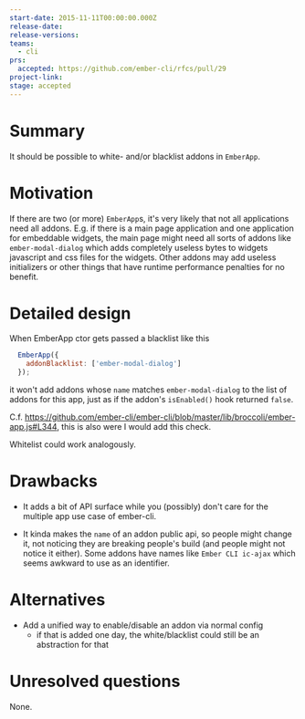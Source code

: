 ```yaml
---
start-date: 2015-11-11T00:00:00.000Z
release-date:
release-versions: 
teams: 
  - cli
prs:
  accepted: https://github.com/ember-cli/rfcs/pull/29
project-link: 
stage: accepted
---
```


# Summary

It should be possible to white- and/or blacklist addons in `EmberApp`.

# Motivation

If there are two (or more) `EmberApp`s, it's very likely that not all applications need all addons.
E.g. if there is a main page application and one application for embeddable widgets, the main page might need all sorts of addons like `ember-modal-dialog` which adds completely useless bytes to widgets javascript and css files for the widgets. Other addons may add useless initializers or other things that have runtime performance penalties for no benefit.

# Detailed design

When EmberApp ctor gets passed a blacklist like this

```javascript
  EmberApp({
    addonBlacklist: ['ember-modal-dialog']
  });
```

it won't add addons whose `name` matches `ember-modal-dialog` to the list of addons for this app, just as if the addon's `isEnabled()` hook returned `false`.

C.f. https://github.com/ember-cli/ember-cli/blob/master/lib/broccoli/ember-app.js#L344, this is also were I would add this check.

Whitelist could work analogously.

# Drawbacks

- It adds a bit of API surface while you (possibly) don't care for the multiple app use case of ember-cli.

- It kinda makes the `name` of an addon public api, so people might change it, not noticing they are breaking people's build (and people might not notice it either). Some addons have names like `Ember CLI ic-ajax` which seems awkward to use as an identifier.

# Alternatives

- Add a unified way to enable/disable an addon via normal config
    - if that is added one day, the white/blacklist could still be an abstraction for that

# Unresolved questions

None.
